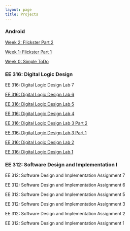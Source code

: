 ```yaml
---
layout: page
title: Projects
---
```


### Android

<a href="http://josephbae.me/Flickster_Part2">Week 2: Flickster Part 2</a>

<a href="http://josephbae.me/Flickster_Part1">Week 1: Flickster Part 1</a>

<a href="http://josephbae.me/SimpleToDo">Week 0: Simple ToDo</a>

### EE 316: Digital Logic Design

EE 316: Digital Logic Design Lab 7

<a href="http://josephbae.me/ee316_lab6">EE 316: Digital Logic Design Lab 6</a>

<a href="http://josephbae.me/ee316_lab5">EE 316: Digital Logic Design Lab 5</a>

<a href="http://josephbae.me/ee316_lab4">EE 316: Digital Logic Design Lab 4</a>

<a href="http://josephbae.me/ee316_lab3_part2">EE 316: Digital Logic Design Lab 3 Part 2</a>

<a href="http://josephbae.me/ee316_lab3_part1">EE 316: Digital Logic Design Lab 3 Part 1</a>

<a href="http://josephbae.me/ee316_lab2">EE 316: Digital Logic Design Lab 2</a>

<a href="http://josephbae.me/ee316_lab1">EE 316: Digital Logic Design Lab 1</a>

### EE 312: Software Design and Implementation I

EE 312: Software Design and Implementation Assignment 7

EE 312: Software Design and Implementation Assignment 6

EE 312: Software Design and Implementation Assignment 5

EE 312: Software Design and Implementation Assignment 3

EE 312: Software Design and Implementation Assignment 2

EE 312: Software Design and Implementation Assignment 1